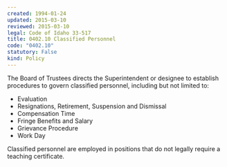```yaml
---
created: 1994-01-24
updated: 2015-03-10
reviewed: 2015-03-10
legal: Code of Idaho 33-517
title: 0402.10 Classified Personnel
code: "0402.10"
statutory: False
kind: Policy
---
```


The Board of Trustees directs the Superintendent or designee to establish procedures to govern classified personnel, including but not limited to:

- Evaluation
- Resignations, Retirement, Suspension and Dismissal
- Compensation Time
- Fringe Benefits and Salary
- Grievance Procedure
- Work Day

Classified personnel are employed in positions that do not legally require a teaching certificate.
